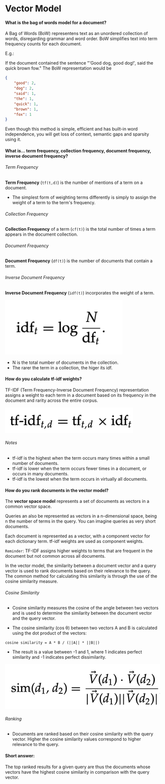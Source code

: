 # Vector Model

#### What is the bag of words model for a document?
A Bag of Words (BoW) representens text as an unordered collection of words, disregarding grammar and word order. BoW simplifies text into term frequency counts for each document.

E.g.: 

If the document contained the sentence "'Good dog, good dog!', said the quick brown fow." 
The BoW representation would be 

```json
{
    "good": 2,
    "dog": 2,
    "said": 1,
    "the": 1,
    "quick": 1,
    "brown": 1,
    "fox": 1
}
```

Even though this method is simple, efficient and has built-in word independence, you will get loss of context, semantic gaps and sparsity using it. 


#### What is… term frequency, collection frequency, document frequency, inverse document frequency?

###### Term Frequency

**Term Frequency** (`tf(t,d)`) is the number of mentions of a term on a document.


- The simplest form of weighting terms differently is simply to assign the weight of a term to the term's frequency.

###### Collection Frequency

**Collection Frequency** of a term (`cf(t)`) is the total number of times a term appears in the document collection.


###### Document Frequency

**Document Frequency** (`df(t)`) is the number of documents that contain a term.


###### Inverse Document Frequency

**Inverse Document Frequency** (`idf(t)`) incorporates the weight of a term.

![IDF Formula](./assets/idf.png)

- N is the total number of documents in the collection.
- The rarer the term in a collection, the higer its idf.

#### How do you calculate tf-idf weights?

TF-IDF (Term Frequency-Inverse Document Frequency) representation assigns a weight to each term in a document based on its frequency in the document and rarity across the entire corpus.

![tf-idf](./assets/tf-idf.png)

###### Notes

- tf-idf is the highest when the term occurs many times within a small number of documents.
- tf-idf is lower when the term occurs fewer times in a document, or occurs in many documents.
- tf-idf is the lowest when the term occurs in virtually all documents.

#### How do you rank documents in the vector model?

The **vector space model** represents a set of documents as vectors in a common vector space.

Queries an also be represented as vectors in a n-dimensional space, being n the number of terms in the query. You can imagine queries as very short documents.

Each document is represented as a vector, with a component vector for each dictionary term. tf-idf weights are used as component weights.

`Reminder`: TF-IDF assigns higher weights to terms that are frequent in the document but not common across all documents.

In the vector model, the similarity between a document vector and a query vector is used to rank documents based on their relevance to the query. The common method for calculating this similarity is through the use of the cosine similarity measure.

###### Cosine Similarity

- Cosine similarity measures the cosine of the angle between two vectors and is used to determine the similarity between the document vector and the query vector.

- The cosine similarity (cos θ) between two vectors A and B is calculated using the dot product of the vectors:

```
cosine similarity = A * B / (||A|| * ||B||)
```

- The result is a value between -1 and 1, where 1 indicates perfect similarity and -1 indicates perfect dissimilarity.

![Cosine Similarity](./assets/cos_sim.png)

###### Ranking

- Documents are ranked based on their cosine similarity with the query vector. Higher the cosine similarity values correspond to higher relevance to the query.

#### Short answer:

The top ranked results for a given query are thus the documents whose vectors have the highest cosine similarity in comparison with the query vector.